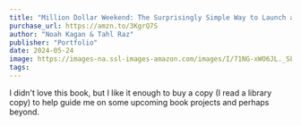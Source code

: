 ```yaml
---
title: "Million Dollar Weekend: The Surprisingly Simple Way to Launch a 7-Figure Business in 48 Hours"
purchase_url: https://amzn.to/3KgrQ7S
author: "Noah Kagan & Tahl Raz"
publisher: "Portfolio"
date: 2024-05-24
image: https://images-na.ssl-images-amazon.com/images/I/71NG-xWO6JL._SL75_.jpg
tags:
---
```


I didn't love this book, but I like it enough to buy a copy (I read a library
copy) to help guide me on some upcoming book projects and perhaps beyond.

